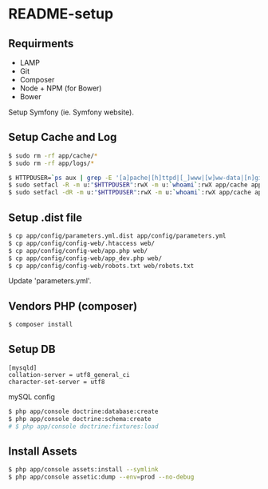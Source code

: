 # README-setup

## Requirments

* LAMP
* Git
* Composer
* Node + NPM (for Bower)
* Bower


Setup Symfony (ie. Symfony website).

## Setup Cache and Log

```sh
$ sudo rm -rf app/cache/*
$ sudo rm -rf app/logs/*

$ HTTPDUSER=`ps aux | grep -E '[a]pache|[h]ttpd|[_]www|[w]ww-data|[n]ginx' | grep -v root | head -1 | cut -d\  -f1`
$ sudo setfacl -R -m u:"$HTTPDUSER":rwX -m u:`whoami`:rwX app/cache app/logs
$ sudo setfacl -dR -m u:"$HTTPDUSER":rwX -m u:`whoami`:rwX app/cache app/logs
```

## Setup .dist file

```sh
$ cp app/config/parameters.yml.dist app/config/parameters.yml
$ cp app/config/config-web/.htaccess web/
$ cp app/config/config-web/app.php web/
$ cp app/config/config-web/app_dev.php web/
$ cp app/config/config-web/robots.txt web/robots.txt
```

Update 'parameters.yml'.

## Vendors PHP (composer)

```sh
$ composer install
```

## Setup DB

```
[mysqld]
collation-server = utf8_general_ci
character-set-server = utf8
```
mySQL config

```sh
$ php app/console doctrine:database:create
$ php app/console doctrine:schema:create
# $ php app/console doctrine:fixtures:load
```

## Install Assets

```sh
$ php app/console assets:install --symlink
$ php app/console assetic:dump --env=prod --no-debug
```

